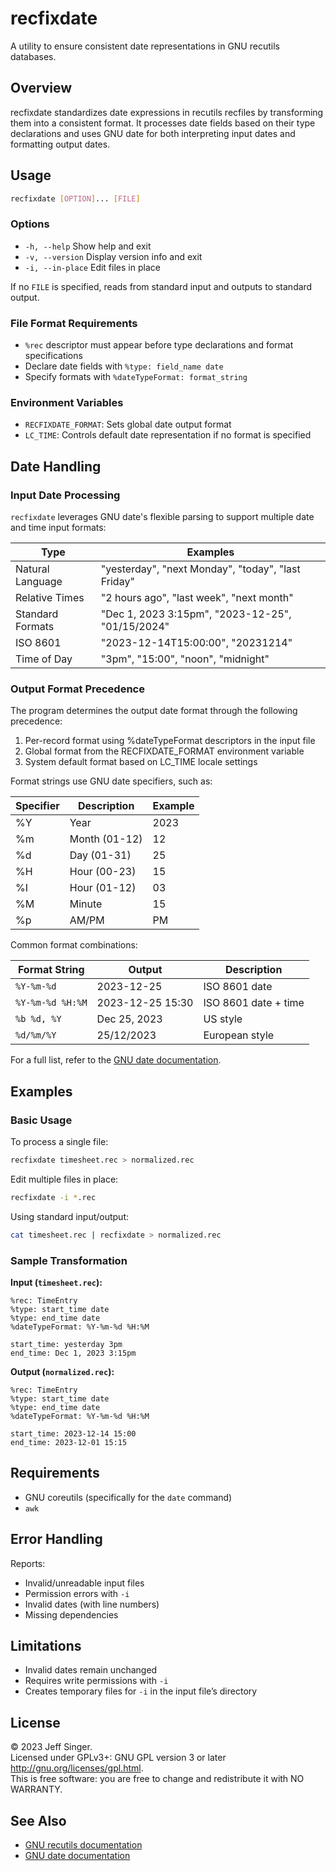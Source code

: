 # recfixdate

A utility to ensure consistent date representations in GNU recutils databases.

## Overview

recfixdate standardizes date expressions in recutils recfiles by transforming them into a consistent format. It processes date fields based on their type declarations and uses GNU date for both interpreting input dates and formatting output dates.

## Usage

```bash
recfixdate [OPTION]... [FILE]
```

### Options

- `-h, --help`     Show help and exit
- `-v, --version`  Display version info and exit
- `-i, --in-place` Edit files in place

If no `FILE` is specified, reads from standard input and outputs to standard output.

### File Format Requirements

- `%rec` descriptor must appear before type declarations and format specifications
- Declare date fields with `%type: field_name date`
- Specify formats with `%dateTypeFormat: format_string`

### Environment Variables

- `RECFIXDATE_FORMAT`: Sets global date output format
- `LC_TIME`: Controls default date representation if no format is specified

## Date Handling

### Input Date Processing

`recfixdate` leverages GNU date's flexible parsing to support multiple date and time input formats:

| Type              | Examples                                               |
|-------------------|--------------------------------------------------------|
| Natural Language  | "yesterday", "next Monday", "today", "last Friday"     |
| Relative Times    | "2 hours ago", "last week", "next month"               |
| Standard Formats  | "Dec 1, 2023 3:15pm", "2023-12-25", "01/15/2024"       |
| ISO 8601          | "2023-12-14T15:00:00", "20231214"                      |
| Time of Day       | "3pm", "15:00", "noon", "midnight"                     |

### Output Format Precedence

The program determines the output date format through the following precedence:

1. Per-record format using %dateTypeFormat descriptors in the input file
2. Global format from the RECFIXDATE_FORMAT environment variable
3. System default format based on LC_TIME locale settings

Format strings use GNU date specifiers, such as:

| Specifier | Description           | Example |
|-----------|-----------------------|---------|
| %Y        | Year                  | 2023    |
| %m        | Month (01-12)         | 12      |
| %d        | Day (01-31)           | 25      |
| %H        | Hour (00-23)          | 15      |
| %I        | Hour (01-12)          | 03      |
| %M        | Minute                | 15      |
| %p        | AM/PM                 | PM      |

Common format combinations:

| Format String      | Output          | Description              |
|--------------------|-----------------|--------------------------|
| `%Y-%m-%d`         | 2023-12-25      | ISO 8601 date           |
| `%Y-%m-%d %H:%M`   | 2023-12-25 15:30| ISO 8601 date + time    |
| `%b %d, %Y`        | Dec 25, 2023    | US style                |
| `%d/%m/%Y`         | 25/12/2023      | European style          |

For a full list, refer to the [GNU date documentation](https://www.gnu.org/software/coreutils/manual/html_node/date-invocation.html).

## Examples

### Basic Usage

To process a single file:
```bash
recfixdate timesheet.rec > normalized.rec
```

Edit multiple files in place:
```bash
recfixdate -i *.rec
```

Using standard input/output:
```bash
cat timesheet.rec | recfixdate > normalized.rec
```

### Sample Transformation

**Input (`timesheet.rec`):**
```rec
%rec: TimeEntry
%type: start_time date
%type: end_time date
%dateTypeFormat: %Y-%m-%d %H:%M

start_time: yesterday 3pm
end_time: Dec 1, 2023 3:15pm
```

**Output (`normalized.rec`):**
```rec
%rec: TimeEntry
%type: start_time date
%type: end_time date
%dateTypeFormat: %Y-%m-%d %H:%M

start_time: 2023-12-14 15:00
end_time: 2023-12-01 15:15
```

## Requirements

- GNU coreutils (specifically for the `date` command)
- `awk`

## Error Handling

Reports:

- Invalid/unreadable input files
- Permission errors with `-i`
- Invalid dates (with line numbers)
- Missing dependencies

## Limitations

- Invalid dates remain unchanged
- Requires write permissions with `-i`
- Creates temporary files for `-i` in the input file’s directory

## License

&copy; 2023 Jeff Singer.  
Licensed under GPLv3+: GNU GPL version 3 or later <http://gnu.org/licenses/gpl.html>.  
This is free software: you are free to change and redistribute it with NO WARRANTY.

## See Also

- [GNU recutils documentation](https://www.gnu.org/software/recutils/)
- [GNU date documentation](https://www.gnu.org/software/coreutils/manual/html_node/date-invocation.html)
